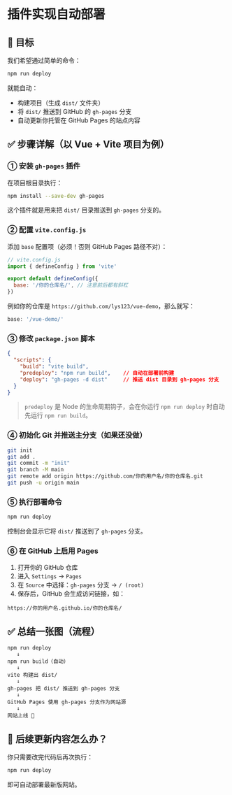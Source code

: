 # 插件实现自动部署



## 🎯 目标

我们希望通过简单的命令：

```bash
npm run deploy
```

就能自动：

- 构建项目（生成 `dist/` 文件夹）
- 将 `dist/` 推送到 GitHub 的 `gh-pages` 分支
- 自动更新你托管在 GitHub Pages 的站点内容



## ✅ 步骤详解（以 Vue + Vite 项目为例）



### ① 安装 `gh-pages` 插件

在项目根目录执行：

```bash
npm install --save-dev gh-pages
```

这个插件就是用来把 `dist/` 目录推送到 `gh-pages` 分支的。



### ② 配置 `vite.config.js`

添加 `base` 配置项（必须！否则 GitHub Pages 路径不对）：

```js
// vite.config.js
import { defineConfig } from 'vite'

export default defineConfig({
  base: '/你的仓库名/', // 注意前后都有斜杠
})
```

例如你的仓库是 `https://github.com/lys123/vue-demo`，那么就写：

```js
base: '/vue-demo/'
```



### ③ 修改 `package.json` 脚本

```json
{
  "scripts": {
    "build": "vite build",
    "predeploy": "npm run build",    // 自动在部署前构建
    "deploy": "gh-pages -d dist"     // 推送 dist 目录到 gh-pages 分支
  }
}
```

> `predeploy` 是 Node 的生命周期钩子，会在你运行 `npm run deploy` 时自动先运行 `npm run build`。



### ④ 初始化 Git 并推送主分支（如果还没做）

```bash
git init
git add .
git commit -m "init"
git branch -M main
git remote add origin https://github.com/你的用户名/你的仓库名.git
git push -u origin main
```



### ⑤ 执行部署命令

```bash
npm run deploy
```

控制台会显示它将 `dist/` 推送到了 `gh-pages` 分支。



### ⑥ 在 GitHub 上启用 Pages

1. 打开你的 GitHub 仓库
2. 进入 `Settings` → `Pages`
3. 在 `Source` 中选择：`gh-pages` 分支 → `/ (root)`
4. 保存后，GitHub 会生成访问链接，如：

```
https://你的用户名.github.io/你的仓库名/
```



## ✅ 总结一张图（流程）

```
npm run deploy
   ↓
npm run build（自动）
   ↓
vite 构建出 dist/
   ↓
gh-pages 把 dist/ 推送到 gh-pages 分支
   ↓
GitHub Pages 使用 gh-pages 分支作为网站源
   ↓
网站上线 🎉
```



## 🔁 后续更新内容怎么办？

你只需要改完代码后再次执行：

```bash
npm run deploy
```

即可自动部署最新版网站。
